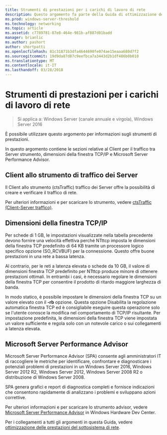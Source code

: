 ```yaml
---
title: Strumenti di prestazioni per i carichi di lavoro di rete
description: Questo argomento fa parte della Guida di ottimizzazione delle prestazioni del sottosistema di rete per Windows Server 2016.
ms.prod: windows-server-threshold
ms.technology: networking
ms.topic: article
ms.assetid: c7789781-87e8-464e-981b-af887d01badd
manager: brianlic
ms.author: pashort
author: shortpatti
ms.openlocfilehash: 81c31871b3dfa4644690fe074ae15eaaa680d7f2
ms.sourcegitcommit: 19d9da87d87c9eefbca7a3443d2b1df486b0b010
ms.translationtype: MT
ms.contentlocale: it-IT
ms.lasthandoff: 03/28/2018
---
```

# <a name="performance-tools-for-network-workloads"></a>Strumenti di prestazioni per i carichi di lavoro di rete

>Si applica a: Windows Server (canale annuale e virgola), Windows Server 2016

È possibile utilizzare questo argomento per informazioni sugli strumenti di prestazioni.

In questo argomento contiene le sezioni relative al Client per il traffico tra Server strumento, dimensioni della finestra TCP/IP e Microsoft Server Performance Advisor.

##  <a name="bkmk_tuning"></a>Client allo strumento di traffico dei Server

Il Client allo strumento \(ctsTraffic\) traffico dei Server offre la possibilità di creare e verificare il traffico di rete.

Per ulteriori informazioni e per scaricare lo strumento, vedere [ctsTraffic (Client-Server traffico)](http://ctstraffic.codeplex.com/).
  
##  <a name="bkmk_size"></a>Dimensioni della finestra TCP/IP

Per schede di 1 GB, le impostazioni visualizzate nella tabella precedente devono fornire una velocità effettiva perché NTttcp imposta le dimensioni della finestra TCP predefinito di 64 KB tramite un processore logico specifico opzione \(SO_RCVBUF\) per la connessione. Questo offre buone prestazioni in una rete a bassa latenza.  

Al contrario, per le reti a latenza elevata o schede da 10 GB, il valore di dimensioni finestra TCP predefinito per NTttcp produce minore di ottenere prestazioni ottimali. In entrambi i casi, è necessario regolare le dimensioni della finestra TCP per consentire il prodotto di ritardo maggiore larghezza di banda.  

In modo statico, è possibile impostare le dimensioni della finestra TCP su un valore elevato con il **-rb** opzione. Questa opzione Disabilita la regolazione automatica finestra TCP ed è consigliabile eseguire questa operazione solo se l'utente conosce la modifica nel comportamento di TCP/IP risultante. Per impostazione predefinita, le dimensioni della finestra TCP viene impostata un valore sufficiente e regola solo con un notevole carico o sui collegamenti a latenza elevata.  

##  <a name="bkmk_advisor"></a>Microsoft Server Performance Advisor

Microsoft Server Performance Advisor \(SPA\) consente agli amministratori IT di raccogliere le metriche per identificare, confrontare e diagnosticare i potenziali problemi di prestazioni in un Windows Server 2016, Windows Server 2012 R2, Windows Server 2012, Windows Server 2008 R2 o distribuzione di Windows Server 2008. 

SPA genera grafici e report di diagnostica completi e fornisce indicazioni che consentono rapidamente di analizzano i problemi e sviluppano azioni correttive.  
  
 Per ulteriori informazioni e per scaricare lo strumento advisor, vedere [Microsoft Server Performance Advisor](https://msdn.microsoft.com/library/windows/hardware/dn481522.aspx) in Windows Hardware Dev Center.

Per i collegamenti a tutti gli argomenti in questa Guida, vedere [ottimizzazione delle prestazioni del sottosistema di rete](net-sub-performance-top.md).